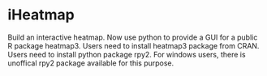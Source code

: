 # iHeatmap
Build an interactive heatmap. 
Now use python to provide a GUI for a public R package heatmap3. 
Users need to install heatmap3 package from CRAN.
Users need to install python package rpy2. For windows users, there is unoffical rpy2 package available for this purpose.
